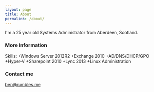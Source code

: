 ```yaml
---
layout: page
title: About
permalink: /about/
---
```


I'm a 25 year old Systems Administrator from Aberdeen, Scotland. 

### More Information

Skills: +Windows Server 2012R2 
        +Exchange 2010
        +AD/DNS/DHCP/GPO
        +Hyper-V
        +Sharepoint 2010
        +Lync 2013
        +Linux Administration
        

### Contact me

[ben@rumbles.me](mailto:ben@rumbles.me)

